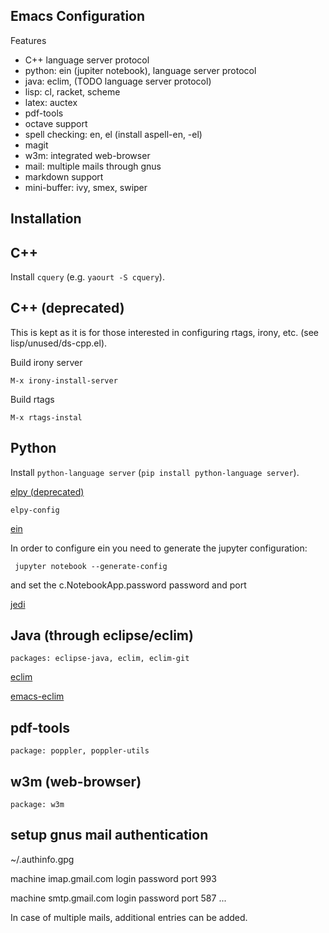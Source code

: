 Emacs Configuration
---

Features

- C++ language server protocol
- python: ein (jupiter notebook), language server protocol
- java: eclim, (TODO language server protocol)
- lisp: cl, racket, scheme
- latex: auctex
- pdf-tools
- octave support
- spell checking: en, el (install aspell-en, -el)
- magit
- w3m: integrated web-browser
- mail: multiple mails through gnus
- markdown support
- mini-buffer: ivy, smex, swiper

Installation
---

## C++

Install `cquery` (e.g. `yaourt -S cquery`).


## C++ (deprecated)

This is kept as it is for those interested in configuring rtags, irony,
etc. (see lisp/unused/ds-cpp.el).

Build irony server


` M-x irony-install-server `


Build rtags


` M-x rtags-instal `


## Python

Install `python-language server` (`pip install python-language server`).

[elpy (deprecated)](https://github.com/jorgenschaefer/elpy)

`elpy-config`


[ein](https://github.com/millejoh/emacs-ipython-notebook)


In order to configure ein you need to generate the jupyter configuration:


` jupyter notebook --generate-config`


and set the c.NotebookApp.password password and port


[jedi](http://tkf.github.io/emacs-jedi/latest/)


## Java (through eclipse/eclim)


` packages: eclipse-java, eclim, eclim-git `


[eclim](http://eclim.org/install.html)


[emacs-eclim](https://github.com/senny/emacs-eclim)


## pdf-tools


` package: poppler, poppler-utils `


## w3m (web-browser)


` package: w3m `


## setup gnus mail authentication

~/.authinfo.gpg

machine imap.gmail.com login <USER> password <PASSWORD> port 993

machine smtp.gmail.com login <USER> password <PASSWORD> port 587 ...

In case of multiple mails, additional entries can be added.
